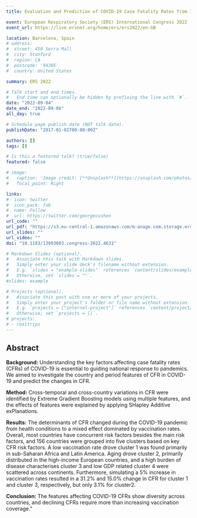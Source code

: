 ```yaml
---
title: Evaluation and Prediction of COVID-19 Case Fatality Rates from 156 countries

event: European Respiratory Society (ERS) International Congress 2022
event_url: https://live.ersnet.org/home/ers/ers2022/en-GB

location: Barcelona, Spain
# address:
#  street: 450 Serra Mall
#  city: Stanford
#  region: CA
#  postcode: '94305'
#  country: United States

summary: ERS 2022

# Talk start and end times.
#   End time can optionally be hidden by prefixing the line with `#`.
date: "2022-09-04"
date_end: "2022-09-06"
all_day: true

# Schedule page publish date (NOT talk date).
publishDate: "2017-01-01T00:00:00Z"

authors: []
tags: []

# Is this a featured talk? (true/false)
featured: false

# image:
#   caption: 'Image credit: [**Unsplash**](https://unsplash.com/photos/bzdhc5b3Bxs)'
#   focal_point: Right

links:
#- icon: twitter
#  icon_pack: fab
#  name: Follow
#  url: https://twitter.com/georgecushen
url_code: ""
url_pdf: "https://s3.eu-central-1.amazonaws.com/m-anage.com.storage.ers/abstract_2022/95818.html.pdf"
url_slides: ""
url_video: ""
doi: "10.1183/13993003.congress-2022.4631"

# Markdown Slides (optional).
#   Associate this talk with Markdown slides.
#   Simply enter your slide deck's filename without extension.
#   E.g. `slides = "example-slides"` references `content/slides/example-slides.md`.
#   Otherwise, set `slides = ""`.
#slides: example

# Projects (optional).
#   Associate this post with one or more of your projects.
#   Simply enter your project's folder or file name without extension.
#   E.g. `projects = ["internal-project"]` references `content/project/deep-learning/index.md`.
#   Otherwise, set `projects = []`.
# projects:
# - realtrips
---
```


## Abstract 
**Background:** Understanding the key factors affecting case fatality rates (CFRs) of COVID-19 is essential to guiding national response to pandemics. We aimed to investigate the country and period features of CFR in COVID-19 and predict the changes in CFR.

**Method:** Cross-temporal and cross-country variations in CFR were identified by Extreme Gradient Boosting models using multiple features, and the effects of features were explained by applying SHapley Additive exPlanations.

**Results:** The determinants of CFR changed during the COVID-19 pandemic from health conditions to a mixed effect dominated by vaccination rates. Overall, most countries have concurrent risk factors besides the main risk factors, and 156 countries were grouped into five clusters based on key CFR risk factors. A low vaccination rate drove cluster 1 was found primarily in sub-Saharan Africa and Latin America. Aging drove cluster 2, primarily distributed in the high-income European countries, and a high burden of disease characterises cluster 3 and low GDP related cluster 4 were scattered across continents. Furthermore, simulating a 5% increase in vaccination rates resulted in a 31.2% and 15.0% change in CFR for cluster 1 and cluster 3, respectively, but only 3.1% for cluster2.

**Conclusion:** The features affecting COVID-19 CFRs show diversity across countries, and declining CFRs require more than increasing vaccination coverage."

<!-- {{% callout note %}}
Click on the **Slides** button above to view the built-in slides feature.
{{% /callout %}}

Slides can be added in a few ways:

- **Create** slides using Wowchemy's [*Slides*](https://wowchemy.com/docs/managing-content/#create-slides) feature and link using `slides` parameter in the front matter of the talk file
- **Upload** an existing slide deck to `static/` and link using `url_slides` parameter in the front matter of the talk file
- **Embed** your slides (e.g. Google Slides) or presentation video on this page using [shortcodes](https://wowchemy.com/docs/writing-markdown-latex/).

Further event details, including [page elements](https://wowchemy.com/docs/writing-markdown-latex/) such as image galleries, can be added to the body of this page. -->
